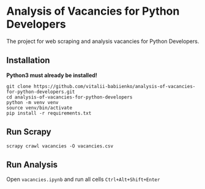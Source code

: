 # Analysis of Vacancies for Python Developers

The project for web scraping and analysis vacancies for Python Developers.

## Installation

**Python3 must already be installed!**

```shell
git clone https://github.com/vitalii-babiienko/analysis-of-vacancies-for-python-developers.git
cd analysis-of-vacancies-for-python-developers
python -m venv venv
source venv/bin/activate
pip install -r requirements.txt
```

## Run Scrapy

```shell
scrapy crawl vacancies -O vacancies.csv
```

## Run Analysis

Open `vacancies.ipynb` and run all cells `Ctrl+Alt+Shift+Enter`
